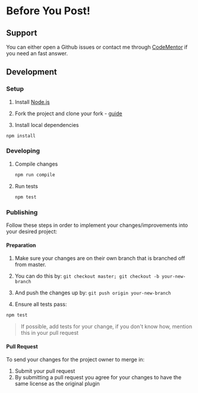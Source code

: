 # Before You Post!

## Support

You can either open a Github issues or contact me through [CodeMentor](https://www.codementor.io/francois-guillaume-ribreau) if you need an fast answer.

## Development

### Setup

1. Install [Node.js](https://learn.bevry.me/node/install)

1. Fork the project and clone your fork - [guide](https://help.github.com/articles/fork-a-repo/)

1. Install local dependencies

  ``` bash
  npm install
  ```


### Developing

1. Compile changes

	``` bash
	npm run compile
	```

1. Run tests

	``` bash
	npm test
	```


### Publishing

Follow these steps in order to implement your changes/improvements into your desired project:


#### Preparation

1. Make sure your changes are on their own branch that is branched off from master.
  1. You can do this by: `git checkout master; git checkout -b your-new-branch`
  1. And push the changes up by: `git push origin your-new-branch`

1. Ensure all tests pass:

  ``` bash
  npm test
  ```

  > If possible, add tests for your change, if you don't know how, mention this in your pull request


#### Pull Request

To send your changes for the project owner to merge in:

1. Submit your pull request
  1. By submitting a pull request you agree for your changes to have the same license as the original plugin

